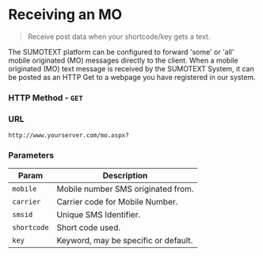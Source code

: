 Receiving an MO
=======

> Receive post data when your shortcode/key gets a text.

The SUMOTEXT platform can be configured to forward 'some' or 'all' mobile originated (MO) messages directly to the client. When a mobile originated (MO) text message is received by the SUMOTEXT System, it can be posted as an HTTP Get to a webpage you have registered in our system. 

### HTTP Method - `GET`
### URL
```
http://www.yourserver.com/mo.aspx?
```

### Parameters
Param | Description
--- | --- 
`mobile` | Mobile number SMS originated from. 
`carrier` | Carrier code for Mobile Number.
`smsid` | Unique SMS Identifier.
`shortcode` | Short code used.
`key` | Keyword, may be specific or default.